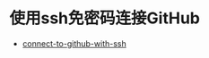 # 使用ssh免密码连接GitHub
- [connect-to-github-with-ssh](https://docs.github.com/en/github/authenticating-to-github/connecting-to-github-with-ssh)
